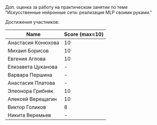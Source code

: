 Доп. оценка за работу на практическом занятии по теме "Искусственные нейронные сети: реализация MLP своими руками."

Достижения участников:

| Name         | Score (max=10) |
| ------------ | ----- |
| Анастасия Конюхова | 10        |
| Михаил Борисов     | 10      |
| Евгения Аглова     | 10       |
| Елизавета Цуканова | -         |
| Варвара Першина    | -        |
| Анастасия Платова  | -       |
| Элеонора Грибняк   | 10        |
| Алексей Верещагин  | 10        |
| Виктор Голиков | 8 |
| Никита Веремьев | - |